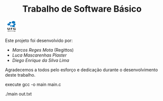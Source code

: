 <h1 align="center">Trabalho de Software Básico</h1>
<img src="ufg.png" alt="Logo UFG" height="42" width="42">
<p>Este projeto foi desenvolvido por:</p>
<ul>
  <li><i>Marcos Reges Mota</i> (Regittos)</li>
  <li><i>Luca Mascarenhas Plaster</i></li>
  <li><i>Diego Enrique da Silva Lima</i></li>
</ul>
<p>Agradecemos a todos pelo esforço e dedicação durante o desenvolvimento deste trabalho.</p>


<p> execute gcc -o main main.c <p>
  <p> ./main <test.txt > out.txt <p>
